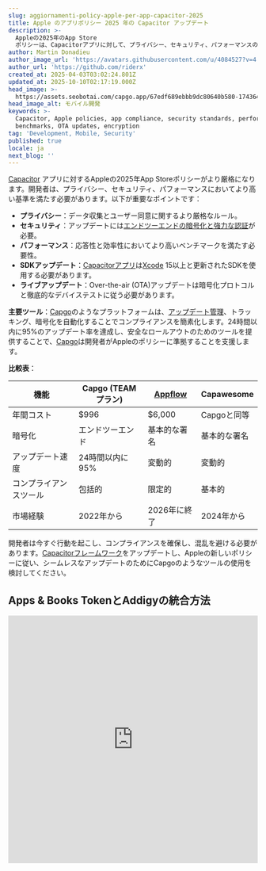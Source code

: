 ```yaml
---
slug: aggiornamenti-policy-apple-per-app-capacitor-2025
title: Apple のアプリポリシー 2025 年の Capacitor アップデート
description: >-
  Appleの2025年のApp Store
  ポリシーは、Capacitorアプリに対して、プライバシー、セキュリティ、パフォーマンスの面での改善を強調する新しいコンプライアンス基準を課しています。
author: Martin Donadieu
author_image_url: 'https://avatars.githubusercontent.com/u/4084527?v=4'
author_url: 'https://github.com/riderx'
created_at: 2025-04-03T03:02:24.801Z
updated_at: 2025-10-10T02:17:19.000Z
head_image: >-
  https://assets.seobotai.com/capgo.app/67edf689ebbb9dc80640b580-1743649359050.jpg
head_image_alt: モバイル開発
keywords: >-
  Capacitor, Apple policies, app compliance, security standards, performance
  benchmarks, OTA updates, encryption
tag: 'Development, Mobile, Security'
published: true
locale: ja
next_blog: ''
---
```

[Capacitor](https://capacitorjs.com/) アプリに対するAppleの2025年App Storeポリシーがより厳格になります。開発者は、プライバシー、セキュリティ、パフォーマンスにおいてより高い基準を満たす必要があります。以下が重要なポイントです：

- **プライバシー**：データ収集とユーザー同意に関するより厳格なルール。
- **セキュリティ**：アップデートには[エンドツーエンドの暗号化と強力な認証](https://capgo.app/docs/webapp/mfa/)が必要。
- **パフォーマンス**：応答性と効率性においてより高いベンチマークを満たす必要性。
- **SDKアップデート**：[Capacitorアプリ](https://capgo.app/blog/capacitor-comprehensive-guide/)は[Xcode](https://developer.apple.com/xcode/) 15以上と更新されたSDKを使用する必要があります。
- **ライブアップデート**：Over-the-air (OTA)アップデートは暗号化プロトコルと徹底的なデバイステストに従う必要があります。

**主要ツール**：[Capgo](https://capgo.app/)のようなプラットフォームは、[アップデート管理](https://capgo.app/docs/plugin/cloud-mode/manual-update/)、トラッキング、暗号化を自動化することでコンプライアンスを簡素化します。24時間以内に95%のアップデート率を達成し、安全なロールアウトのためのツールを提供することで、[Capgo](https://capgo.app/)は開発者がAppleのポリシーに準拠することを支援します。

**比較表**：

| 機能 | Capgo (TEAMプラン) | [Appflow](https://ionic.io/appflow/) | Capawesome |
| --- | --- | --- | --- |
| 年間コスト | $996 | $6,000 | Capgoと同等 |
| 暗号化 | エンドツーエンド | 基本的な署名 | 基本的な署名 |
| アップデート速度 | 24時間以内に95% | 変動的 | 変動的 |
| コンプライアンスツール | 包括的 | 限定的 | 基本的 |
| 市場経験 | 2022年から | 2026年に終了 | 2024年から |

開発者は今すぐ行動を起こし、コンプライアンスを確保し、混乱を避ける必要があります。[Capacitorフレームワーク](https://capgo.app/blog/capacitor-comprehensive-guide/)をアップデートし、Appleの新しいポリシーに従い、シームレスなアップデートのためにCapgoのようなツールの使用を検討してください。

## Apps & Books TokenとAddigyの統合方法

<iframe src="https://www.youtube.com/embed/GMkQvHQcnFw" aria-label="YouTube video player" frameborder="0" allow="accelerometer; autoplay; clipboard-write; encrypted-media; gyroscope; picture-in-picture; web-share" referrerpolicy="strict-origin-when-cross-origin" style="width: 100%; height: 500px;" allowfullscreen></iframe>
